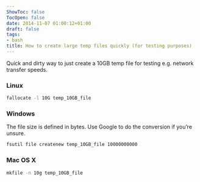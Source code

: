 ```yaml
---
ShowToc: false
TocOpen: false
date: 2014-11-07 01:00:12+01:00
draft: false
tags:
- bash
title: How to create large temp files quickly (for testing purposes)
---
```


Quick and dirty way to just create a 10GB temp file for testing e.g. network transfer speeds.



### Linux

```bash
fallocate -l 10G temp_10GB_file
```

### Windows

The file size is defined in bytes. Use Google to do the conversion if you’re unsure.

```bat
fsutil file createnew temp_10GB_file 10000000000
```


### Mac OS X

```bash
mkfile -n 10g temp_10GB_file
```